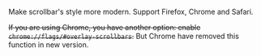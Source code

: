 Make scrollbar's style more modern. Support Firefox, Chrome and Safari.

<del>If you are using Chrome, you have another option: enable `chrome://flags/#overlay-scrollbars`.</del> But Chrome have removed this function in new version.
